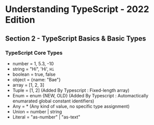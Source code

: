 # Understanding TypeScript - 2022 Edition

## Section 2 - TypeScript Basics & Basic Types

### TypeScript Core Types

- number = 1, 5.3, -10
- string = "Hi", 'Hi', `Hi`
- boolean = true, false
- object = {name: "Bae"}
- array = [1, 2, 3]
- Tuple = [1, 2] (Added By Typescript : Fixed-length array)
- Enum = enum {NEW, OLD} (Added By Typescript : Automactically enumarated global constant identifiers)
- Any = \* (Any kind of value, no specific type assignment)
- Union = number | string
- Literal = "as-number" | "as-text"
